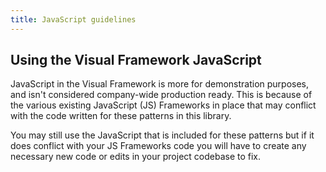 ```yaml
---
title: JavaScript guidelines
---
```


## Using the Visual Framework JavaScript

JavaScript in the Visual Framework is more for demonstration purposes, and isn't considered company-wide production ready. This is because of the various existing JavaScript (JS) Frameworks in place that may conflict with the code written for these patterns in this library.

You may still use the JavaScript that is included for these patterns but if it does conflict with your JS Frameworks code you will have to create any necessary new code or edits in your project codebase to fix.
